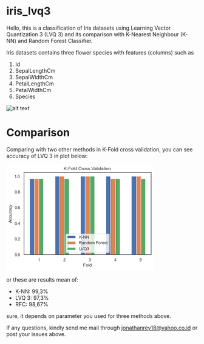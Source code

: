 # iris_lvq3
Hello, this is a classification of Iris datasets using Learning Vector Quantization 3 (LVQ 3) and its comparison with K-Nearest Neighbour (K-NN) and Random Forest Classifier.

Iris datasets contains three flower species with features (columns) such as 
1. Id
2. SepalLengthCm
3. SepalWidthCm
4. PetalLengthCm
5. PetalWidthCm
6. Species

![alt text](https://miro.medium.com/max/700/0*nn39yHJ4LHqkaCjG.jpg)

# Comparison
Comparing with two other methods in K-Fold cross validation, you can see accuracy of LVQ 3 in plot below:

![alt text](https://github.com/jonathanrsmjtk/iris_lvq3/raw/master/download.png)

or these are results mean of:
- K-NN: 99,3%
- LVQ 3: 97,3%
- RFC:  98,67%

sure, it depends on parameter you used for three methods above.

If any questions, kindly send me mail through jonathanrey18@yahoo.co.id or post your issues above.
